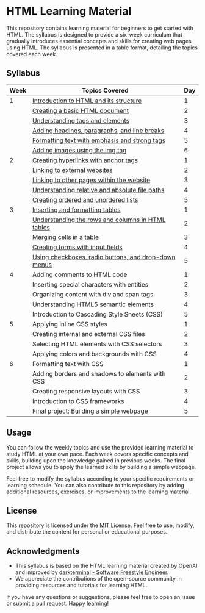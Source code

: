 # HTML Learning Material

This repository contains learning material for beginners to get started with HTML. The syllabus is designed to provide a six-week curriculum that gradually introduces essential concepts and skills for creating web pages using HTML. The syllabus is presented in a table format, detailing the topics covered each week.

## Syllabus

| Week | Topics Covered                                       | Day |
|------|------------------------------------------------------|-----|
| 1    | [Introduction to HTML and its structure](./assets/materials/week-01/day01-introduction-to-html-and-its-structure.md)           | 1   |
|      | [Creating a basic HTML document](./assets/materials/week-01/day02-creating-a-basic-html-document.md)                          | 2   |
|      | [Understanding tags and elements](./assets/materials/week-01/day03-understanding-tags-and-elements.md)                        | 3   |
|      | [Adding headings, paragraphs, and line breaks](./assets/materials/week-01/day04-adding-headings-paragraphs-and-line-breaks.md) | 4   |
|      | [Formatting text with emphasis and strong tags](./assets/materials/week-01/day05-formatting-text-with-emphasis-and-strong-tags.md) | 5   |
|      | [Adding images using the img tag](./assets/materials/week-01/day06-adding-images-using-the-img-tag.md)                        | 6   |
| 2    | [Creating hyperlinks with anchor tags](./assets/materials/week-02/day01-hyperlinks-using-anchor-tags.md)                     | 1   |
|      | [Linking to external websites](./assets/materials/week-02/day02-linking-to-external-websites.md)                              | 2   |
|      | [Linking to other pages within the website](./assets/materials/week-02/day03-linking-to-other-pages-within-the-website.md)    | 3   |
|      | [Understanding relative and absolute file paths](./assets/materials/week-02/day04-understanding-relative-and-absolute-file-paths.md) | 4   |
|      | [Creating ordered and unordered lists](./assets/materials/week-02/day05-creating-ordered-and-unordered-lists.md)             | 5   |
| 3    | [Inserting and formatting tables](./assets/materials/week-03/day01-inserting-and-formatting-tables.md)                        | 1   |
|      | [Understanding the rows and columns in HTML tables](./assets/materials/week-03/day02-understanding-the-rows-and-columns-in-html-tables.md) | 2   |
|      | [Merging cells in a table](./assets/materials/week-03/day03-merging-cells-in-a-table.md)                                      | 3   |
|      | [Creating forms with input fields](./assets/materials/week-03/day04-create-forms-with-input-fields.md)                        | 4   |
|      | [Using checkboxes, radio buttons, and drop-down menus](./assets/materials/week-03/day05-using-checkboxes-radio-buttons-and-drop-down-menus.md) | 5   |
| 4    | Adding comments to HTML code                            | 1 |
|      | Inserting special characters with entities              | 2 |
|      | Organizing content with div and span tags               | 3 |
|      | Understanding HTML5 semantic elements                   | 4 |
|      | Introduction to Cascading Style Sheets (CSS)            | 5 |
| 5    | Applying inline CSS styles                              | 1 |
|      | Creating internal and external CSS files                | 2 |
|      | Selecting HTML elements with CSS selectors              | 3 |
|      | Applying colors and backgrounds with CSS                | 4 |
| 6    | Formatting text with CSS                                | 1 |
|      | Adding borders and shadows to elements with CSS         | 2 |
|      | Creating responsive layouts with CSS                    | 3 |
|      | Introduction to CSS frameworks                          | 4 |
|      | Final project: Building a simple webpage                | 5 |

## Usage

You can follow the weekly topics and use the provided learning material to study HTML at your own pace. Each week covers specific concepts and skills, building upon the knowledge gained in previous weeks. The final project allows you to apply the learned skills by building a simple webpage.

Feel free to modify the syllabus according to your specific requirements or learning schedule. You can also contribute to this repository by adding additional resources, exercises, or improvements to the learning material.

## License

This repository is licensed under the [MIT License](LICENSE). Feel free to use, modify, and distribute the content for personal or educational purposes.

## Acknowledgments

- This syllabus is based on the HTML learning material created by OpenAI and improved by [darkterminal - Software Freestyle Engineer](https://github.com/darkterminal).
- We appreciate the contributions of the open-source community in providing resources and tutorials for learning HTML.

If you have any questions or suggestions, please feel free to open an issue or submit a pull request. Happy learning!
